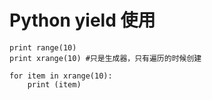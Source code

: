 # Python yield 使用

```
print range(10)
print xrange(10) #只是生成器，只有遍历的时候创建

for item in xrange(10):
    print (item)

```



